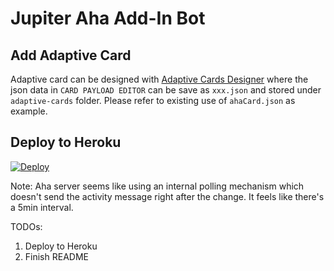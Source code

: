 # Jupiter Aha Add-In Bot

## Add Adaptive Card

Adaptive card can be designed with [Adaptive Cards Designer](https://adaptivecards.io/designer/) where the json data in `CARD PAYLOAD EDITOR` can be save as `xxx.json` and stored under `adaptive-cards` folder. Please refer to existing use of `ahaCard.json` as example.

## Deploy to Heroku

[![Deploy](https://www.herokucdn.com/deploy/button.svg)](https://heroku.com/deploy)



Note: Aha server seems like using an internal polling mechanism which doesn't send the activity message right after the change. It feels like there's a 5min interval.

TODOs:
1. Deploy to Heroku
2. Finish README